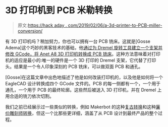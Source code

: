 # 3D 打印机到 PCB 米勒转换

> 原文:[https://hack aday . com/2019/02/06/a-3d-printer-to-PCB-miller-conversion/](https://hackaday.com/2019/02/06/a-3d-printer-to-pcb-miller-conversion/)

有 3D 打印机吗？稍加努力，你也可以拥有一台 PCB 铣床。这就是[Gosse Adema]这个巧妙的黑客技术的基础，他[通过为 Dremel 旋转工具建立一个支架并修改 GCode，将 Anet A8 3D 打印机转换成 PCB 铣床](https://www.instructables.com/id/PCB-Milling-Using-a-3D-Printer/)。这种方法意味着对打印机的适应是最小的:唯一的硬件是一个 3D 打印的 Dremel 支架，它代替了打印头。结果是一个令人印象深刻的 PCB 铣床，可以做双面 PCB 和通孔。

[Gosse]在这篇文章中出色地描述了他是如何改装打印机的，以及他是如何将一个 EagleCAD 设计转换成四个 GCode 文件的。PCB 的每一侧都有一个，一个用于通孔，一个用于 PCB 的最终轮廓。这些然后被送入 3D 打印机，并在 Dremel 上用合适的铣刀依次切割。

我们之前已经展示过一些类似的转换，例如 Makerbot 的这种[复古转换](https://hackaday.com/2011/05/21/pcb-milling-with-a-makerbot/)和这种[廉价雕刻师转换](https://hackaday.com/2018/09/12/turning-a-cheap-engraver-into-a-decent-pcb-mill/)，但这一个比那些更详细，涵盖了从 PCB 设计到最终产品的整个过程。